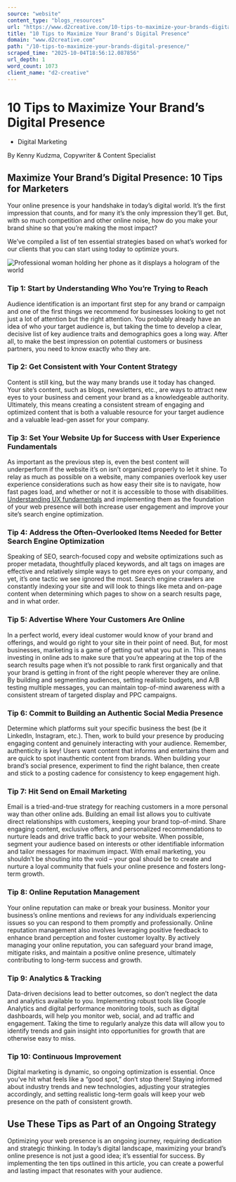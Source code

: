 ```yaml
---
source: "website"
content_type: "blogs_resources"
url: "https://www.d2creative.com/10-tips-to-maximize-your-brands-digital-presence/"
title: "10 Tips to Maximize Your Brand's Digital Presence"
domain: "www.d2creative.com"
path: "/10-tips-to-maximize-your-brands-digital-presence/"
scraped_time: "2025-10-04T18:56:12.087856"
url_depth: 1
word_count: 1073
client_name: "d2-creative"
---
```


# 10 Tips to Maximize Your Brand’s Digital Presence

*   Digital Marketing

By Kenny Kudzma, Copywriter & Content Specialist

## Maximize Your Brand’s Digital Presence: 10 Tips for Marketers

Your online presence is your handshake in today’s digital world. It’s the first impression that counts, and for many it’s the only impression they’ll get. But, with so much competition and other online noise, how do you make your brand shine so that you’re making the most impact?

We’ve compiled a list of ten essential strategies based on what’s worked for our clients that you can start using today to optimize yours.

![Professional woman holding her phone as it displays a hologram of the world](https://www.d2creative.com/wp-content/uploads/2024/03/web-presence@2x1-1024x683.jpg)

### Tip 1: Start by Understanding Who You’re Trying to Reach

Audience identification is an important first step for any brand or campaign and one of the first things we recommend for businesses looking to get not just a lot of attention but the right attention. You probably already have an idea of who your target audience is, but taking the time to develop a clear, decisive list of key audience traits and demographics goes a long way. After all, to make the best impression on potential customers or business partners, you need to know exactly who they are.

### Tip 2: Get Consistent with Your Content Strategy

Content is still king, but the way many brands use it today has changed. Your site’s content, such as blogs, newsletters, etc., are ways to attract new eyes to your business and cement your brand as a knowledgeable authority. Ultimately, this means creating a consistent stream of engaging and optimized content that is both a valuable resource for your target audience and a valuable lead-gen asset for your company.

### Tip 3: Set Your Website Up for Success with User Experience Fundamentals

As important as the previous step is, even the best content will underperform if the website it’s on isn’t organized properly to let it shine. To relay as much as possible on a website, many companies overlook key user experience considerations such as how easy their site is to navigate, how fast pages load, and whether or not it is accessible to those with disabilities. [Understanding UX fundamentals](https://www.d2creative.com/site-speed-ux-seo/) and implementing them as the foundation of your web presence will both increase user engagement and improve your site’s search engine optimization.

### Tip 4: Address the Often-Overlooked Items Needed for Better Search Engine Optimization

Speaking of SEO, search-focused copy and website optimizations such as proper metadata, thoughtfully placed keywords, and alt tags on images are effective and relatively simple ways to get more eyes on your company, and yet, it’s one tactic we see ignored the most. Search engine crawlers are constantly indexing your site and will look to things like meta and on-page content when determining which pages to show on a search results page, and in what order.

### Tip 5: Advertise Where Your Customers Are Online

In a perfect world, every ideal customer would know of your brand and offerings, and would go right to your site in their point of need. But, for most businesses, marketing is a game of getting out what you put in. This means investing in online ads to make sure that you’re appearing at the top of the search results page when it’s not possible to rank first organically and that your brand is getting in front of the right people wherever they are online. By building and segmenting audiences, setting realistic budgets, and A/B testing multiple messages, you can maintain top-of-mind awareness with a consistent stream of targeted display and PPC campaigns.

### Tip 6: Commit to Building an Authentic Social Media Presence

Determine which platforms suit your specific business the best (be it LinkedIn, Instagram, etc.). Then, work to build your presence by producing engaging content and genuinely interacting with your audience. Remember, authenticity is key! Users want content that informs and entertains them and are quick to spot inauthentic content from brands. When building your brand’s social presence, experiment to find the right balance, then create and stick to a posting cadence for consistency to keep engagement high.

### Tip 7: Hit Send on Email Marketing

Email is a tried-and-true strategy for reaching customers in a more personal way than other online ads. Building an email list allows you to cultivate direct relationships with customers, keeping your brand top-of-mind. Share engaging content, exclusive offers, and personalized recommendations to nurture leads and drive traffic back to your website. When possible, segment your audience based on interests or other identifiable information and tailor messages for maximum impact. With email marketing, you shouldn’t be shouting into the void – your goal should be to create and nurture a loyal community that fuels your online presence and fosters long-term growth.

### Tip 8: Online Reputation Management

Your online reputation can make or break your business. Monitor your business’s online mentions and reviews for any individuals experiencing issues so you can respond to them promptly and professionally. Online reputation management also involves leveraging positive feedback to enhance brand perception and foster customer loyalty. By actively managing your online reputation, you can safeguard your brand image, mitigate risks, and maintain a positive online presence, ultimately contributing to long-term success and growth.

### Tip 9: Analytics & Tracking

Data-driven decisions lead to better outcomes, so don’t neglect the data and analytics available to you. Implementing robust tools like Google Analytics and digital performance monitoring tools, such as digital dashboards, will help you monitor web, social, and ad traffic and engagement. Taking the time to regularly analyze this data will allow you to identify trends and gain insight into opportunities for growth that are otherwise easy to miss.

### Tip 10: Continuous Improvement

Digital marketing is dynamic, so ongoing optimization is essential. Once you’ve hit what feels like a “good spot,” don’t stop there! Staying informed about industry trends and new technologies, adjusting your strategies accordingly, and setting realistic long-term goals will keep your web presence on the path of consistent growth.

## Use These Tips as Part of an Ongoing Strategy

Optimizing your web presence is an ongoing journey, requiring dedication and strategic thinking. In today’s digital landscape, maximizing your brand’s online presence is not just a good idea; it’s essential for success. By implementing the ten tips outlined in this article, you can create a powerful and lasting impact that resonates with your audience.